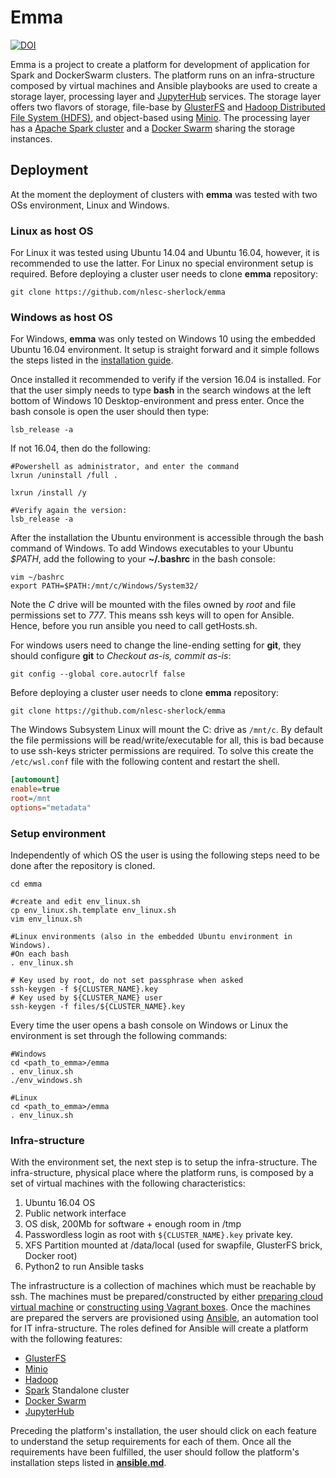 # Emma

[![DOI](https://zenodo.org/badge/DOI/10.5281/zenodo.996308.svg)](https://doi.org/10.5281/zenodo.996308)

Emma is a project to create a platform for development of application for Spark and DockerSwarm clusters. The platform runs on an infra-structure composed by virtual machines and Ansible playbooks are used to create a storage layer, processing layer and [JupyterHub](https://jupyter-notebook.readthedocs.io/en/latest/index.html) services. The storage layer offers two flavors of storage, file-base by [GlusterFS](https://www.gluster.org/) and [Hadoop Distributed File System (HDFS)](http://hadoop.apache.org/), and object-based using [Minio](https://www.minio.io). The processing layer has a [Apache Spark cluster](http://spark.apache.org/) and a [Docker Swarm](https://docs.docker.com/engine/swarm/) sharing the storage instances.

## Deployment
At the moment the deployment of clusters with **emma** was tested with two OSs environment, Linux and Windows.

### Linux as host OS
For Linux it was tested using Ubuntu 14.04 and Ubuntu 16.04, however, it is recommended to use the latter. For Linux no special environment setup is required.
Before deploying a cluster user needs to clone **emma** repository:
```
git clone https://github.com/nlesc-sherlock/emma
```

### Windows as host OS
For Windows, **emma** was only tested on Windows 10 using the embedded Ubuntu 16.04 environment. It setup is straight forward and it simple follows the steps listed in the [installation guide](https://msdn.microsoft.com/en-us/commandline/wsl/install_guide).

Once installed it recommended to verify if the version 16.04 is installed. For that the user simply needs to type **bash** in the search windows at the left bottom of Windows 10 Desktop-environment and press enter.
Once the bash console is open the user should then type:
```
lsb_release -a
```

If not 16.04, then do the following:
```
#Powershell as administrator, and enter the command
lxrun /uninstall /full .

lxrun /install /y

#Verify again the version:
lsb_release -a
```

After the installation the Ubuntu environment is accessible through the bash command of Windows.
To add Windows executables to your Ubuntu *$PATH*, add the following to your **~/.bashrc** in the bash console:
```
vim ~/bashrc
export PATH=$PATH:/mnt/c/Windows/System32/
```

Note the *C* drive will be mounted with the files owned by *root* and file permissions set to *777*.
This means ssh keys will to open for Ansible. Hence, before you run ansible you need to call getHosts.sh.

For windows users need to change the line-ending setting for **git**, they should configure **git** to *Checkout as-is, commit as-is*:
```
git config --global core.autocrlf false
```

Before deploying a cluster user needs to clone **emma** repository:
```
git clone https://github.com/nlesc-sherlock/emma
```

The Windows Subsystem Linux will mount the C: drive as `/mnt/c`. 
By default the file permissions will be read/write/executable for all, this is bad because to use ssh-keys stricter permissions are required.
To solve this create the `/etc/wsl.conf` file with the following content and restart the shell.
```ini
[automount]
enable=true
root=/mnt
options="metadata"
```

### Setup environment

Independently of which OS the user is using the following steps need to be done after the repository is cloned.
```
cd emma

#create and edit env_linux.sh
cp env_linux.sh.template env_linux.sh
vim env_linux.sh

#Linux environments (also in the embedded Ubuntu environment in Windows).
#On each bash
. env_linux.sh

# Key used by root, do not set passphrase when asked
ssh-keygen -f ${CLUSTER_NAME}.key
# Key used by ${CLUSTER_NAME} user
ssh-keygen -f files/${CLUSTER_NAME}.key
```

Every time the user opens a bash console on Windows or Linux the environment is set through the following commands:
```
#Windows
cd <path_to_emma>/emma
. env_linux.sh
./env_windows.sh

#Linux
cd <path_to_emma>/emma
. env_linux.sh
```

### Infra-structure

With the environment set, the next step is to setup the infra-structure. The infra-structure, physical place where the platform runs, is composed by a set of virtual machines with the following characteristics:
1. Ubuntu 16.04 OS
2. Public network interface
3. OS disk, 200Mb for software + enough room in /tmp
4. Passwordless login as root with `${CLUSTER_NAME}.key` private key.
5. XFS Partition mounted at /data/local (used for swapfile, GlusterFS brick, Docker root)
6. Python2 to run Ansible tasks


The infrastructure is a collection of machines which must be reachable by ssh. The machines must be prepared/constructed by either [preparing cloud virtual machine](cloud.md) or [constructing using Vagrant boxes](vagrant.md).
Once the machines are prepared the servers are provisioned using [Ansible](https://www.ansible.com/), an automation tool for IT infra-structure. The roles defined for Ansible will create a platform with the following features:

* [GlusterFS](glusterfs.md)
* [Minio](minio.md)
* [Hadoop](hadoop.md)
* [Spark](spark.md) Standalone cluster
* [Docker Swarm](dockerswarm.md)
* [JupyterHub](jupyterhub.md)

Preceding the platform's installation, the user should click on each feature to understand the setup requirements for each of them. Once all the requirements have been fulfilled, the user should follow the platform's installation steps listed in **[ansible.md](ansible.md)**.
